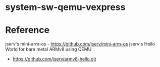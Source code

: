 # system-sw-qemu-vexpress

# Reference
jserv's mini-arm-os - https://github.com/jserv/mini-arm-os
jserv's Hello World for bare metal ARMv8 using QEMU
 - https://github.com/jserv/armv8-hello.git
